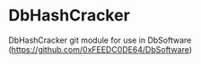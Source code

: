 # DbHashCracker
DbHashCracker git module for use in DbSoftware (https://github.com/0xFEEDC0DE64/DbSoftware)
